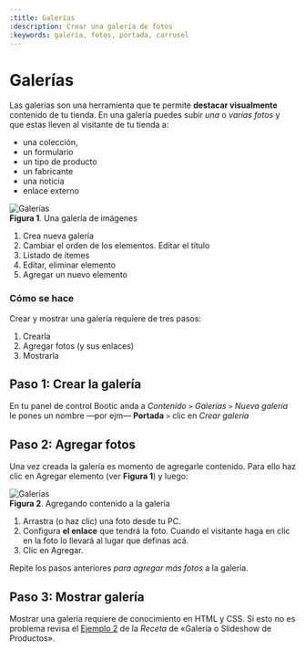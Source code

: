 ```yaml
---
:title: Galerías
:description: Crear una galería de fotos
:keywords: galería, fotos, portada, carrusel 
---
```


# Galerías

Las galerías son una herramienta que te permite **destacar visualmente** contenido de tu tienda.
En una galería puedes subir _una_ o _varias fotos_ y que estas lleven al visitante de tu
tienda a:

- una colección,
- un formulario
- un tipo de producto
- un fabricante
- una noticia
- enlace externo

<div class="captura">
  <div class="c-contenido">
    <img src="/img/admin/galerias_00.png" alt="Galerías" />
  </div>
  <div class="c-pie">
      <strong>Figura 1</strong>. Una galería de imágenes
  </div>
</div>

1. Crea nueva galería
2. Cambiar el orden de los elementos. Editar el título
3. Listado de ítemes 
4. Editar, eliminar elemento
5. Agregar un nuevo elemento


### Cómo se hace

Crear y mostrar una galería requiere de tres pasos:

1. Crearla
2. Agregar fotos (y sus enlaces)
3. Mostrarla


## Paso 1: Crear la galería

En tu panel de control Bootic anda a _Contenido_ `>` _Galerías_ `>` _Nueva galería_ le pones un nombre —por ejm— **Portada** `>` clic en _Crear galería_ 

## Paso 2: Agregar fotos

Una vez creada la galería es momento de agregarle contenido. Para ello haz clic
en Agregar elemento (ver **Figura 1**) y luego:

<div class="captura">
  <div class="c-contenido">
    <img src="/img/admin/galerias_01.png" alt="Galerías" />
  </div>
  <div class="c-pie">
      <strong>Figura 2</strong>. Agregando contenido a la galería
  </div>
</div>

1. Arrastra (o haz clic) una foto desde tu PC.
2. Configura **el enlace** que tendrá la foto. Cuando el visitante haga en clic en la foto lo llevará al lugar que definas acá. 
3. Clic en Agregar.

Repite los pasos anteriores _para agregar más fotos_ a la galería.

## Paso 3: Mostrar galería

Mostrar una galería requiere de conocimiento en HTML y CSS. Si esto no es
problema revisa el [Ejemplo 2](/es/diseno/recetas/galeria-de-productos#toc_4) de la _Receta_ de «Galería o Slideshow de Productos».
